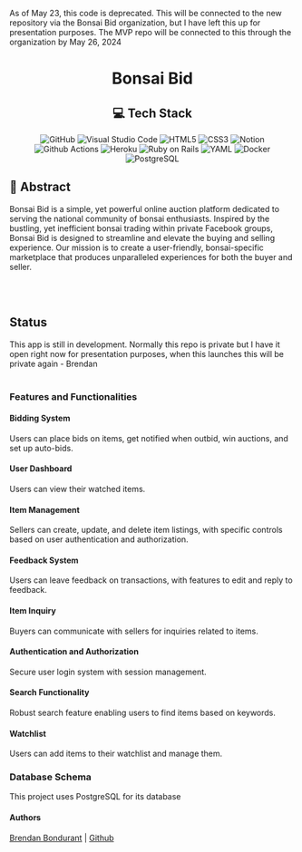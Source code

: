 As of May 23, this code is deprecated. This will be connected to the new repository via the Bonsai Bid organization, but I have left this up for presentation purposes. The MVP repo will be connected to this through the organization by May 26, 2024

<div align="center">
<h1> Bonsai Bid </h1>

## :computer: Tech Stack <br>
![GitHub](https://img.shields.io/badge/github-%23121011.svg?style=for-the-badge&logo=github&logoColor=white)
![Visual Studio Code](https://img.shields.io/badge/Visual%20Studio%20Code-0078d7.svg?style=for-the-badge&logo=visual-studio-code&logoColor=white)
![HTML5](https://img.shields.io/badge/html5-%23E34F26.svg?style=for-the-badge&logo=html5&logoColor=white)
![CSS3](https://img.shields.io/badge/css3-%231572B6.svg?style=for-the-badge&logo=css3&logoColor=white)
![Notion](https://img.shields.io/badge/Notion-%23000000.svg?style=for-the-badge&logo=notion&logoColor=white)
![Github Actions](https://img.shields.io/badge/GitHub_Actions-2088FF?style=for-the-badge&logo=github-actions&logoColor=white)
![Heroku](https://img.shields.io/badge/Heroku-430098?style=for-the-badge&logo=heroku&logoColor=white)
![Ruby on Rails](https://img.shields.io/badge/Ruby_on_Rails-CC0000?style=for-the-badge&logo=ruby-on-rails&logoColor=white)
![YAML](https://img.shields.io/badge/yaml-%23ffffff.svg?style=for-the-badge&logo=yaml&logoColor=151515)
![Docker](https://img.shields.io/badge/Docker-2CA5E0?style=for-the-badge&logo=docker&logoColor=white)
![PostgreSQL](https://img.shields.io/badge/PostgreSQL-316192?style=for-the-badge&logo=postgresql&logoColor=white)
</div>

## :closed_book: Abstract

Bonsai Bid is a simple, yet powerful online auction platform dedicated to serving the national community of bonsai enthusiasts. Inspired by the bustling, yet inefficient bonsai trading within private Facebook groups, Bonsai Bid is designed to streamline and elevate the buying and selling experience. Our mission is to create a user-friendly, bonsai-specific marketplace that produces unparalleled experiences for both the buyer and seller.


<br></br>
## Status
This app is still in development. Normally this repo is private but I have it open right now for presentation purposes, when this launches this will be private again - Brendan
<br></br>

### Features and Functionalities
#### Bidding System
Users can place bids on items, get notified when outbid, win auctions, and set up auto-bids.
#### User Dashboard
Users can view their watched items.
#### Item Management
Sellers can create, update, and delete item listings, with specific controls based on user authentication and authorization.
#### Feedback System
Users can leave feedback on transactions, with features to edit and reply to feedback.
#### Item Inquiry
Buyers can communicate with sellers for inquiries related to items.
#### Authentication and Authorization
Secure user login system with session management.
#### Search Functionality
Robust search feature enabling users to find items based on keywords.
#### Watchlist
Users can add items to their watchlist and manage them.
### Database Schema
This project uses PostgreSQL for its database

#### Authors
[Brendan Bondurant](https://www.linkedin.com/in/brendanbondurant) | [Github](https://github.com/brendan-bondurant)
<br></br>

</div>









